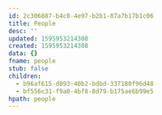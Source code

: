 ```yaml
---
id: 2c306887-b4c0-4e97-b2b1-87a7b17b1c06
title: People
desc: ''
updated: 1595953214308
created: 1595953214308
data: {}
fname: people
stub: false
children:
  - b96af615-d893-40b2-bdbd-337180f96d48
  - bf556c31-f9a0-4bf8-8d79-b175ae6b99e5
hpath: people
---
```


